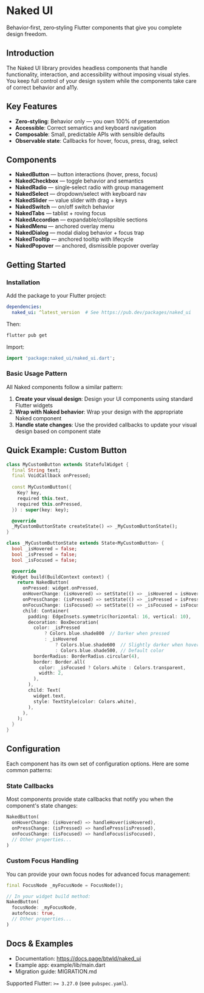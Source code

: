 # Naked UI

Behavior‑first, zero‑styling Flutter components that give you complete design freedom.

## Introduction

The Naked UI library provides headless components that handle functionality, interaction, and accessibility without imposing visual styles. You keep full control of your design system while the components take care of correct behavior and a11y.

## Key Features

- **Zero‑styling**: Behavior only — you own 100% of presentation
- **Accessible**: Correct semantics and keyboard navigation
- **Composable**: Small, predictable APIs with sensible defaults
- **Observable state**: Callbacks for hover, focus, press, drag, select

## Components

- **NakedButton** — button interactions (hover, press, focus)
- **NakedCheckbox** — toggle behavior and semantics
- **NakedRadio** — single‑select radio with group management
- **NakedSelect** — dropdown/select with keyboard nav
- **NakedSlider** — value slider with drag + keys
- **NakedSwitch** — on/off switch behavior
- **NakedTabs** — tablist + roving focus
- **NakedAccordion** — expandable/collapsible sections
- **NakedMenu** — anchored overlay menu
- **NakedDialog** — modal dialog behavior + focus trap
- **NakedTooltip** — anchored tooltip with lifecycle
- **NakedPopover** — anchored, dismissible popover overlay

## Getting Started

### Installation

Add the package to your Flutter project:

```yaml
dependencies:
  naked_ui: ^latest_version  # See https://pub.dev/packages/naked_ui
```

Then:

```bash
flutter pub get
```

Import:

```dart
import 'package:naked_ui/naked_ui.dart';
```

### Basic Usage Pattern

All Naked components follow a similar pattern:

1. **Create your visual design**: Design your UI components using standard Flutter widgets
2. **Wrap with Naked behavior**: Wrap your design with the appropriate Naked component
3. **Handle state changes**: Use the provided callbacks to update your visual design based on component state

## Quick Example: Custom Button

```dart
class MyCustomButton extends StatefulWidget {
  final String text;
  final VoidCallback onPressed;
  
  const MyCustomButton({
    Key? key,
    required this.text,
    required this.onPressed,
  }) : super(key: key);

  @override
  _MyCustomButtonState createState() => _MyCustomButtonState();
}

class _MyCustomButtonState extends State<MyCustomButton> {
  bool _isHovered = false;
  bool _isPressed = false;
  bool _isFocused = false;

  @override
  Widget build(BuildContext context) {
    return NakedButton(
      onPressed: widget.onPressed,
      onHoverChange: (isHovered) => setState(() => _isHovered = isHovered),
      onPressChange: (isPressed) => setState(() => _isPressed = isPressed),
      onFocusChange: (isFocused) => setState(() => _isFocused = isFocused),
      child: Container(
        padding: EdgeInsets.symmetric(horizontal: 16, vertical: 10),
        decoration: BoxDecoration(
          color: _isPressed
              ? Colors.blue.shade800  // Darker when pressed
              : _isHovered
                  ? Colors.blue.shade600  // Slightly darker when hovered
                  : Colors.blue.shade500, // Default color
          borderRadius: BorderRadius.circular(4),
          border: Border.all(
            color: _isFocused ? Colors.white : Colors.transparent,
            width: 2,
          ),
        ),
        child: Text(
          widget.text,
          style: TextStyle(color: Colors.white),
        ),
      ),
    );
  }
}
```

## Configuration

Each component has its own set of configuration options. Here are some common patterns:

### State Callbacks

Most components provide state callbacks that notify you when the component's state changes:

```dart
NakedButton(
  onHoverChange: (isHovered) => handleHover(isHovered),
  onPressChange: (isPressed) => handlePress(isPressed),
  onFocusChange: (isFocused) => handleFocus(isFocused),
  // Other properties...
)
```



### Custom Focus Handling

You can provide your own focus nodes for advanced focus management:

```dart
final FocusNode _myFocusNode = FocusNode();

// In your widget build method:
NakedButton(
  focusNode: _myFocusNode,
  autofocus: true,
  // Other properties...
)
```

## Docs & Examples

- Documentation: https://docs.page/btwld/naked_ui
- Example app: example/lib/main.dart
- Migration guide: MIGRATION.md

Supported Flutter: `>= 3.27.0` (see `pubspec.yaml`).
